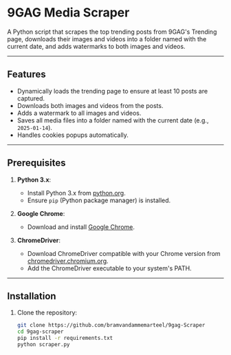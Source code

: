 # 9GAG Media Scraper

A Python script that scrapes the top trending posts from 9GAG's Trending page, downloads their images and videos into a folder named with the current date, and adds watermarks to both images and videos.

---

## Features

- Dynamically loads the trending page to ensure at least 10 posts are captured.
- Downloads both images and videos from the posts.
- Adds a watermark to all images and videos.
- Saves all media files into a folder named with the current date (e.g., `2025-01-14`).
- Handles cookies popups automatically.

---

## Prerequisites

1. **Python 3.x**:

   - Install Python 3.x from [python.org](https://www.python.org/downloads/).
   - Ensure `pip` (Python package manager) is installed.

2. **Google Chrome**:

   - Download and install [Google Chrome](https://www.google.com/chrome/).

3. **ChromeDriver**:
   - Download ChromeDriver compatible with your Chrome version from [chromedriver.chromium.org](https://chromedriver.chromium.org/downloads).
   - Add the ChromeDriver executable to your system's PATH.

---

## Installation

1. Clone the repository:

   ```bash
   git clone https://github.com/bramvandammemarteel/9gag-Scraper
   cd 9gag-scraper
   pip install -r requirements.txt
   python scraper.py

   ```
